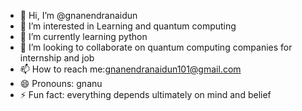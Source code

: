 - 👋 Hi, I’m @gnanendranaidun
- 👀 I’m interested in Learning and quantum computing
- 🌱 I’m currently learning python 
- 💞️ I’m looking to collaborate on quantum computing companies for internship and job
- 📫 How to reach me:gnanendranaidun101@gmail.com
- 😄 Pronouns: gnanu
- ⚡ Fun fact: everything depends ultimately on mind and belief

<!---
gnanendranaidun/gnanendranaidun is a ✨ special ✨ repository because its `README.md` (this file) appears on your GitHub profile.
You can click the Preview link to take a look at your changes.
--->
